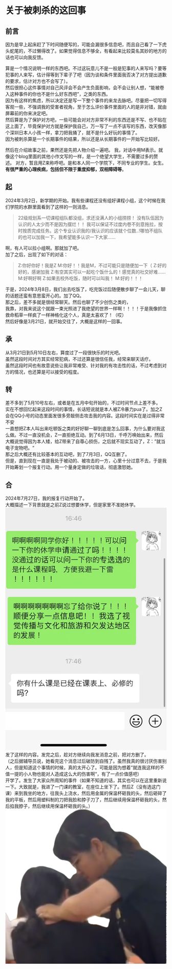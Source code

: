 关于被刺杀的这回事
===================

前言
-----------
因为是早上起床赶了下时间随便写的，可能会漏很多信息吧，而且自己看了一下虎头蛇尾的，不过懒得改了。如果觉得信息不够全，有看起来比较莫名其妙的地方的话也可以向我反馈。

算是一个情况说明一样的东西吧。不过这玩意儿不是一般是犯事的人来写吗？要等犯事的人来写，估计得等到下辈子了吧（因为谈和条件里面我否决了对方提出道歉的要求，估计对方也不会写了）。<br>
然后很担心这件事情对自己风评会不会产生负面影响，会不会让别人想，“能被卷入这种事件的你也不是什么好东西吧”，之类的东西。<br>
因为有这样的焦虑，所以决定还是写一下整个事件的来龙去脉吧。尽量把一切写得客观一些，不强调我的受害者视角，至于怎么评价事件里面的人的是非对错，就由屏幕前的你来决定吧。<br>
然后算是为了保护对方吧，一些可能会对对方非常不利的东西还是不写、也不贴在这上面了，毕竟保护对方就是保护我自己，万一写了一点不该写的东西，改天像那个深圳日本人小孩一样，拿刀把我捅了，就不是什么好玩的事情了。<br>
因为被刺杀算是一个长期事件的结果，所以还是从长期事件的一开始写比较好。

然后在介绍故事之前，果然还是先把人物介绍一遍吧。
我，对话中用M表示。就像这个blog里面的其他小作文写的一样，是一个绝望大学生，不需要过多的赘述。
对方，暂且用Z来称呼吧。是和本人同一个学院下，不同专业的学生。女生。**有很严重的心理疾病，包括但不限于重度抑郁，双相障碍等**。

起
-----------
2024年3月2日，新学期的开始。我有些课程还没有组好课程小组，这个时候在我们学院的水群里面看到了这样的一则消息。<br>
>22级规划系一切课程组队都没组，求还没满人的小组捞捞！
>没有队伍因为认识的人太少而不是因为摆烂！！
>我可以保证不过度内卷不刻意拖拉，按时按质完成任务。这个专业认识我的/我认识的应该就个位数..!哪怕不组队的也可以加我一下，我希望能多认识一下大家……

啊，有人可以拉小组啊。那就加了吧。<br>
加了之后，出现了如下的对话：

>Z:你好你好！我是Z
>M:你好！！我是M，不过可能只是随便加一下（
>Z:好的好的，感谢加我
>Z:有空其实可以一起吃个饭什么的！感觉真的社交好难......
>M:好啊好啊
>Z:如果去校外吃饭，随时可以叫我！
>M:好的！！！

于是，2024年3月8日，我们出去吃饭了，吃完饭过后随便散步聊了一会儿天，聊的话题还蛮有意思蛮开心的。加了QQ。<br>
那之后，差不多就是很经常聊天。然后也聊了不少创伤之类的，<br>
我靠，对我来说这个就跟一束光照进了我绝望的世界一样啊！！！！于是我像抓住救命稻草一样疯了一样神格化这个人，真是太喜欢了！（哎）<br>
然后好像是3月21日，就开始交往了，大概是这样的一回事。

承
-----------
从3月21日到5月10日左右，算度过了一段很快乐的时光吧。<br>
虽然这段时间对方其实经常犯病，不过还算是很信任我，经常来聊天话疗。<br>
虽然这段时间也有故意说些让我非常难受、针对我的有攻击性的话，不过考虑到对方的情况，也还算是可以接受的程度。<br>

转
-----------
差不多到了5月10号左右，或者是在五月中旬开始的，不过时间节点上差不多。<br>
实在不想回忆起来这段时间的事情，长话短说就是本人被Z冷暴力pua了。加之Z会在QQ小号的动态里面发很多旁敲侧击攻击我的内容。这段时间实在是过得非常不安<br>
一直想把Z本人叫出来吃顿饭之类的好好聊一聊到底是怎么回事，为什么要对我这么做。不过一直没机会，Z一直拒绝互动。到了6月13日，千呼万唤始出来，然后大概说觉得因为本人矮，给Z带来了自尊心损伤，之后就不现实互动了，Z：”就当电子宠物吧。“<br>
那之后大概还有比较基本的互动吧，到了7月3日，QQ互删了。<br>
但是，直到现在一直是我处于被动的、被攻击的一方，心里十分过意不去，于是我开始筹划一个报复行动。用一个量身定做的垃圾话，彻底激怒她。<br>

合
------------
2024年7月27日，我的报复行动开始了。<br>
大概描述一下背景就是之前Z说过想要休学，但是家里不准她休学。<br>
![死因](/assets/imgs/shiin.jpg "死因")<br>
发了这样的内容。发完之后，趁对方继续向我发消息之前，把对方删了。<br>
（之后据辅导员说，她看完这个消息过后破防到自残了。虽然我真的很讨厌伤害别人，但是知道这个事情的时候，真的太开心了。可能是因为想着”就连我这样的不值一提的小人物也能对人造成这么大的伤害啊“，有了一点价值感吧）<br>
开学了。发生了大家众所周知的事件（如果不知道的话，其实也可以在这里重新说一下。大致就是，我进了一门课的教室，在座位上坐下了。然后Z（没有选这门课）来到我坐的地方，往我头上浇水，然后用金属的保温杯砸我的头，然后砸碎了我的平板，然后用塑料制的刀把我脸和脖子刀了，然后继续用保温杯砸我的头，然后掐我脖子，然后继续用保温杯砸我的头。）
![attack](/assets/imgs/kiminokubiwoshimeruyumewomita.png "君の首を絞める夢を見た")<br>

